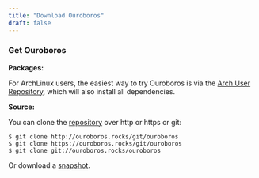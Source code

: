 ```yaml
---
title: "Download Ouroboros"
draft: false
---
```


### Get Ouroboros

**Packages:**

For ArchLinux users, the easiest way to try Ouroboros is via the [Arch
User Repository](https://aur.archlinux.org/packages/ouroboros-git/),
which will also install all dependencies.

**Source:**

You can clone the [repository](/cgit/ouroboros) over http or https or
git:

```
$ git clone http://ouroboros.rocks/git/ouroboros
$ git clone https://ouroboros.rocks/git/ouroboros
$ git clone git://ouroboros.rocks/ouroboros
```

Or download a [snapshot](cgit/ouroboros/).
